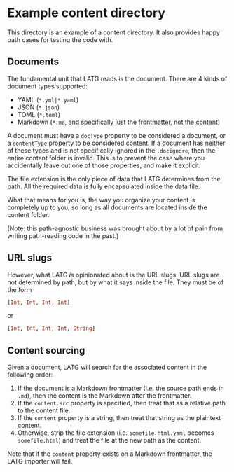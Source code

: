 # Example content directory

This directory is an example of a content directory. It also provides happy path cases for testing the code with.

## Documents

The fundamental unit that LATG reads is the document.  There are 4 kinds of document types supported:

- YAML (`*.yml|*.yaml`)
- JSON (`*.json`)
- TOML (`*.toml`)
- Markdown (`*.md`, and specifically just the frontmatter, not the content)

A document must have a `docType` property to be considered a document, or a `contentType` property to be considered content. If a document has neither of these types and is not specifically ignored in the `.docignore`, then the entire content folder is invalid. This is to prevent the case where you accidentally leave out one of those properties, and make it explicit.

The file extension is the only piece of data that LATG determines from the path. All the required data is fully encapsulated inside the data file. 

What that means for you is, the way you organize your content is completely up to you, so long as all documents are located inside the content folder. 

(Note: this path-agnostic business was brought about by a lot of pain from writing path-reading code in the past.)

## URL slugs

However, what LATG *is* opinionated about is the URL slugs. URL slugs are not determined by path, but by what it says inside the file. They must be of the form

```hs
[Int, Int, Int, Int]
```

or 

```hs
[Int, Int, Int, Int, String]
```

## Content sourcing

Given a document, LATG will search for the associated content in the following order:

1. If the document is a Markdown frontmatter (i.e. the source path ends in `.md`), then the content is the Markdown after the frontmatter.
2. If the `content.src` property is specified, then treat that as a relative path to the content file.
3. If the `content` property is a string, then treat that string as the plaintext content.
4. Otherwise, strip the file extension (i.e. `somefile.html.yaml` becomes `somefile.html`) and treat the file at the new path as the content.

Note that if the `content` property exists on a Markdown frontmatter, the LATG importer will fail.